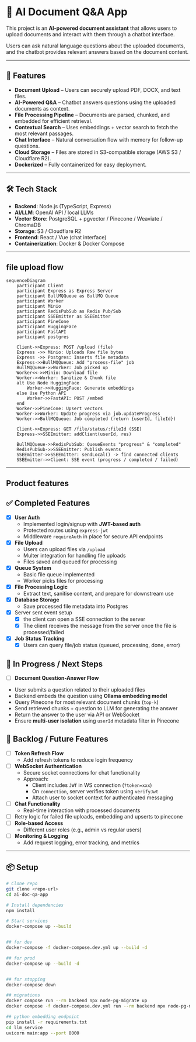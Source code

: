 # 📄 AI Document Q&A App

This project is an **AI-powered document assistant** that allows users to upload documents and interact with them through a chatbot interface.

Users can ask natural language questions about the uploaded documents, and the chatbot provides relevant answers based on the document content.

---

## 🚀 Features

- **Document Upload** – Users can securely upload PDF, DOCX, and text files.
- **AI-Powered Q&A** – Chatbot answers questions using the uploaded documents as context.
- **File Processing Pipeline** – Documents are parsed, chunked, and embedded for efficient retrieval.
- **Contextual Search** – Uses embeddings + vector search to fetch the most relevant passages.
- **Chat Interface** – Natural conversation flow with memory for follow-up questions.
- **Cloud Storage** – Files are stored in S3-compatible storage (AWS S3 / Cloudflare R2).
- **Dockerized** – Fully containerized for easy deployment.

---

## 🛠️ Tech Stack

- **Backend**: Node.js (TypeScript, Express)
- **AI/LLM**: OpenAI API / local LLMs
- **Vector Store**: PostgreSQL + pgvector / Pinecone / Weaviate / ChromaDB
- **Storage**: S3 / Cloudflare R2
- **Frontend**: React / Vue (chat interface)
- **Containerization**: Docker & Docker Compose

---

## file upload flow

```mermaid
sequenceDiagram
    participant Client
    participant Express as Express Server
    participant BullMQQueue as BullMQ Queue
    participant Worker
    participant Minio
    participant RedisPubSub as Redis Pub/Sub
    participant SSEEmitter as SSEEmitter
    participant PineCone
    participant HuggingFace
    participant FastAPI
    participant postgres

    Client->>Express: POST /upload (file)
    Express ->> Minio: Uploads Raw file bytes
    Express ->> Postgres: Inserts file metadata
    Express->>BullMQQueue: Add "process-file" job
    BullMQQueue->>Worker: Job picked up
    Worker<<->>Minio: Download file
    Worker->>Worker: Sanitize & Chunk file
    alt Use Node HuggingFace
        Worker->>HuggingFace: Generate embeddings
    else Use Python API
        Worker->>FastAPI: POST /embed
    end
    Worker->>PineCone: Upsert vectors
    Worker->>Worker: Update progress via job.updateProgress
    Worker->>BullMQQueue: Job completed (return {userId, fileId})

    Client->>Express: GET /file/status/:fileId (SSE)
    Express->>SSEEmitter: addClient(userId, res)

    BullMQQueue->>RedisPubSub: QueueEvents "progress" & "completed"
    RedisPubSub->>SSEEmitter: Publish events
    SSEEmitter->>SSEEmitter: sendLocal() -> find connected clients
    SSEEmitter->>Client: SSE event (progress / completed / failed)

```

---

## Product features

## ✅ Completed Features

- [x] **User Auth**
  - Implemented login/signup with **JWT-based auth**
  - Protected routes using `express-jwt`
  - Middleware `requireAuth` in place for secure API endpoints
- [x] **File Upload**
  - Users can upload files via `/upload`
  - Multer integration for handling file uploads
  - Files saved and queued for processing
- [x] **Queue System**
  - Basic file queue implemented
  - Worker picks files for processing
- [x] **File Processing Logic**
  - Extract text, sanitise content, and prepare for downstream use
- [x] **Database Storage**
  - Save processed file metadata into Postgres
- [x] Server sent event setup
  - [x] the client can open a SSE connection to the server
  - [x] The client receives the message from the server once the file is processed/failed
- [x] **Job Status Tracking**
  - [x] Users can query file/job status (queued, processing, done, error)

## 🚧 In Progress / Next Steps

- [ ] **Document Question-Answer Flow**
- User submits a question related to their uploaded files
- Backend embeds the question using **Ollama embedding model**
- Query Pinecone for most relevant document chunks (`top-k`)
- Send retrieved chunks + question to LLM for generating the answer
- Return the answer to the user via API or WebSocket
- Ensure **multi-user isolation** using `userId` metadata filter in Pinecone

## 📝 Backlog / Future Features

- [ ] **Token Refresh Flow**
  - Add refresh tokens to reduce login frequency
- [ ] **WebSocket Authentication**
  - Secure socket connections for chat functionality
  - Approach:
    - Client includes `JWT` in WS connection (`?token=xxx`)
    - On `connection`, server verifies token using `verifyJwt`
    - Attach user to socket context for authenticated messaging
- [ ] **Chat Functionality**
  - Real-time interaction with processed documents
- [ ] Retry logic for failed file uploads, embedding and upserts to pinecone
- [ ] **Role-based Access**
  - Different user roles (e.g., admin vs regular users)
- [ ] **Monitoring & Logging**
  - Add request logging, error tracking, and metrics

---

## 📦 Setup

```bash
# Clone repo
git clone <repo-url>
cd ai-doc-qa-app

# Install dependencies
npm install

# Start services
docker-compose up --build


## for dev
docker-compose -f docker-compose.dev.yml up --build -d

## for prod
docker-compose up --build -d


## for stopping
docker-compose down

## migrations
docker compose run --rm backend npx node-pg-migrate up
docker compose -f docker-compose.dev.yml run --rm backend npx node-pg-migrate up

## python embedding endpoint
pip install -r requirements.txt
cd llm_service
uvicorn main:app --port 8000
```
